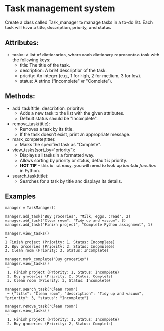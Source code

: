 # Task management system

Create a class called Task_manager to manage tasks in a to-do list. Each task will have a title, description, priority, and status.

## Attributes:
* tasks: A list of dictionaries, where each dictionary represents a task with the following keys:
  * title: The title of the task.
  * description: A brief description of the task.
  * priority: An integer (e.g., 1 for high, 2 for medium, 3 for low).
  * status: A string ("Incomplete" or "Complete").

## Methods:
* add_task(title, description, priority):
  * Adds a new task to the list with the given attributes.
  * Default status should be "Incomplete".
* remove_task(title):
  * Removes a task by its title.
  * If the task doesn't exist, print an appropriate message.
* mark_complete(title):
  * Marks the specified task as "Complete".
* view_tasks(sort_by="priority"):
  * Displays all tasks in a formatted way.
  * Allows sorting by priority or status, default is priority.
  * __HOT TIP__ - this is not easy, you will need to look up _lambda funciton_ in Python.
* search_task(title):
  * Searches for a task by title and displays its details.

## Examples
```
manager = TaskManager()

manager.add_task("Buy groceries", "Milk, eggs, bread", 2)
manager.add_task("Clean room", "Tidy up and vacuum", 3)
manager.add_task("Finish project", "Complete Python assignment", 1)

manager.view_tasks()
➞ 
1 Finish project (Priority: 1, Status: Incomplete)
2. Buy groceries (Priority: 2, Status: Incomplete)
3. Clean room (Priority: 3, Status: Incomplete)

manager.mark_complete("Buy groceries")
manager.view_tasks()
 ➞ 
 1. Finish project (Priority: 1, Status: Incomplete)
 2. Buy groceries (Priority: 2, Status: Complete)
 3. Clean room (Priority: 3, Status: Incomplete)

manager.search_task("Clean room")
 ➞ {"title": "Clean room", "description": "Tidy up and vacuum", "priority": 3, "status": "Incomplete"}

manager.remove_task("Clean room")
manager.view_tasks()
 ➞ 
 1. Finish project (Priority: 1, Status: Incomplete)
 2. Buy groceries (Priority: 2, Status: Complete)
```
